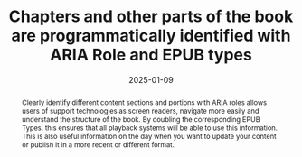 ---
title: Chapters and other parts of the book are programmatically identified with ARIA Role and EPUB types
abstract: Clearly identify different content sections and portions with ARIA roles allows users of support technologies as screen readers, navigate more easily and understand the structure of the book. By doubling the corresponding EPUB Types, this ensures that all playback systems will be able to use this information. This is also useful information on the day when you want to update your content or publish it in a more recent or different format.
categories:
  - Structure And Code
agrege: O4109-E020
opquast: 4 109
indiceebook: "20"
description: GEOM_NUMBER_020
before: "019"
weight: "020"
after: "021"
actif: "1"
layout: rules
date: 2025-01-09
tags:
  - Accessibility
  - Interoperability
objectif:
  - Ensure users of assistive technologies can navigate and understand the structure of the book.
  - Provide a clear identification of chapters and other portions of the book.
Meo:
  - Use appropriate ARIA keys to identify different sections of the book, such as chapters
  - Document the ARIA roles used and their simplicity to facilitate maintenance and future updates.
Controle:
  - Use screen readers like NVDA, JAWS, or VoiceOver to navigate through the book and ensure that the sections are correctly identified.
epubcheck: null
ace: true
humancheck: true
ReadiumGoToolkit: null
Source:
  - "[currency symbol] SNE"
Referentiel:
  - "[Web Content Accessibility Guidelines (WCAG)](https://www.w3.org/WAI/standards-guidelines/wcag/)"
  - "[[EPUB Type and ARIA Role Authoring guide](https://w3c.github.io/epub-specs/epub33/epub-aria-authoring/)]"
steps:
  - Crafting
  - Editorial
  - development
---